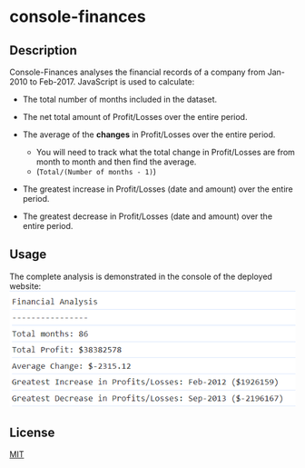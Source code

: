 # console-finances

## Description
Console-Finances analyses the financial records of a company from Jan-2010 to Feb-2017. JavaScript is used to calculate:
* The total number of months included in the dataset.

* The net total amount of Profit/Losses over the entire period.

* The average of the **changes** in Profit/Losses over the entire period.
  * You will need to track what the total change in Profit/Losses are from month to month and then find the average.
  * (`Total/(Number of months - 1)`)

* The greatest increase in Profit/Losses (date and amount) over the entire period.

* The greatest decrease in Profit/Losses (date and amount) over the entire period.

## Usage

The complete analysis is demonstrated in the console of the deployed website: 
![Alt text](./screenshots/image.png)

## License

[MIT](https://choosealicense.com/licenses/mit/)